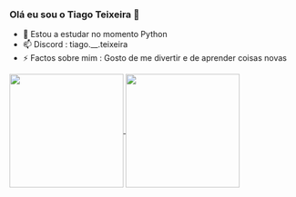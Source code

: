 ### Olá eu sou o Tiago Teixeira 👋

- 🌱 Estou a estudar no momento Python
- 📫 Discord : tiago.__.teixeira
- ⚡ Factos sobre mim : Gosto de me divertir e de aprender coisas novas


<a href="https://github.com/anuraghazra/github-readme-stats">
  <img height=200 align="center" src="https://github-readme-stats.vercel.app/api?username=tiagoteixeira9" theme=blue-green/>
</a>
<a href="https://github.com/anuraghazra/convoychat">
  <img height=200 align="center" src="https://github-readme-stats.vercel.app/api/top-langs?username=tiagoteixeira9&layout=compact&langs_count=8&card_width=320" theme=blue-green/>
</a>
